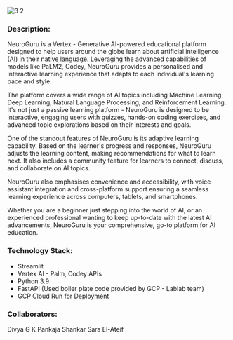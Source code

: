 ![3 2](https://github.com/gkdivya/vertex_genai_hackathon/assets/17870236/440a39eb-e657-4523-afee-2ea65dc4c028)


### Description:

NeuroGuru is a Vertex - Generative AI-powered educational platform designed to help users around the globe learn about artificial intelligence (AI) in their native language. Leveraging the advanced capabilities of models like PaLM2, Codey, NeuroGuru provides a personalised and interactive learning experience that adapts to each individual's learning pace and style.

The platform covers a wide range of AI topics including Machine Learning, Deep Learning, Natural Language Processing, and Reinforcement Learning. It's not just a passive learning platform - NeuroGuru is designed to be interactive, engaging users with quizzes, hands-on coding exercises, and advanced topic explorations based on their interests and goals.

One of the standout features of NeuroGuru  is its adaptive learning capability. Based on the learner's progress and responses, NeuroGuru  adjusts the learning content, making recommendations for what to learn next. It also includes a community feature for learners to connect, discuss, and collaborate on AI topics.

NeuroGuru also emphasises convenience and accessibility, with voice assistant integration and cross-platform support ensuring a seamless learning experience across computers, tablets, and smartphones.

Whether you are a beginner just stepping into the world of AI, or an experienced professional wanting to keep up-to-date with the latest AI advancements, NeuroGuru is your comprehensive, go-to platform for AI education.

### Technology Stack:

* Streamlit
* Vertex AI - Palm, Codey APIs
* Python 3.9
* FastAPI (Used boiler plate code provided by GCP - Lablab team)
* GCP Cloud Run for Deployment

### Collaborators:
Divya G K 
Pankaja Shankar
Sara El-Ateif
